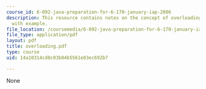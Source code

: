 ```yaml
---
course_id: 6-092-java-preparation-for-6-170-january-iap-2006
description: This resource contains notes on the concept of overloading in Java language
  with example.
file_location: /coursemedia/6-092-java-preparation-for-6-170-january-iap-2006/14a10314cd8c03b04b5561e03ec692b7_overloading.pdf
file_type: application/pdf
layout: pdf
title: overloading.pdf
type: course
uid: 14a10314cd8c03b04b5561e03ec692b7

---
```

None